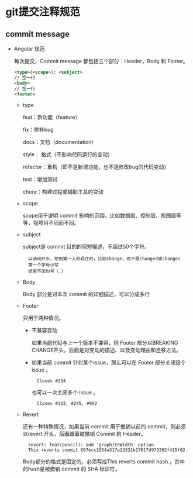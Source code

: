 # git提交注释规范

## commit message

- Angular 规范

    每次提交，Commit message 都包括三个部分：Header，Body 和 Footer。
    ```xml
    <type>(<scope>): <subject>
    // 空一行
    <body>
    // 空一行
    <footer>
    ```

    - type

        feat：新功能（feature）
        
        fix：修补bug

        docs：文档（documentation）

        style： 格式（不影响代码运行的变动）

        refactor：重构（即不是新增功能，也不是修改bug的代码变动）

        test：增加测试

        chore：构建过程或辅助工具的变动

    - scope

        scope用于说明 commit 影响的范围，比如数据层、控制层、视图层等等，视项目不同而不同。

    - subject
    
        subject是 commit 目的的简短描述，不超过50个字符。

            以动词开头，使用第一人称现在时，比如change，而不是changed或changes
            第一个字母小写
            结尾不加句号（.）
    - Body
        
        Body 部分是对本次 commit 的详细描述，可以分成多行

    - Footer 
    
        只用于两种情况。
        
        - 不兼容变动
            
            如果当前代码与上一个版本不兼容，则 Footer 部分以BREAKING CHANGE开头，后面是对变动的描述、以及变动理由和迁移方法。

        - 如果当前 commit 针对某个issue，那么可以在 Footer 部分关闭这个 issue 。

                Closes #234
        
            也可以一次关闭多个 issue 。

                Closes #123, #245, #992

    - Revert

        还有一种特殊情况，如果当前 commit 用于撤销以前的 commit，则必须以revert:开头，后面跟着被撤销 Commit 的 Header。
        
            revert: feat(pencil): add 'graphiteWidth' option
            This reverts commit 667ecc1654a317a13331b17617d973392f415f02.


        Body部分的格式是固定的，必须写成This reverts commit hash.，其中的hash是被撤销 commit 的 SHA 标识符。

